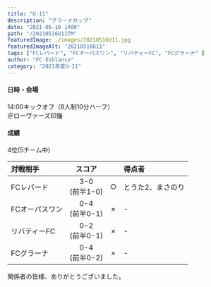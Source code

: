 ```yaml
---
title: "U-11"
description: "グラーナカップ"
date: "2021-05-16 1400"
path: "/20210516U11TM"
featuredImage: ./images/20210516U11.jpg
featuredImageAlt: "20210516U11"
tags: ["FCレパード", "FCオーパスワン", "リバティーFC", "FCグラーナ" ]
author: "FC Esblanco"
category: "2021年度U-11"
---
```



#### 日時・会場
14:00キックオフ（8人制10分ハーフ）  
＠ローヴァーズ印旛

#### 成績
4位(5チーム中)

| 対戦相手      | スコア         |   | 得点者  |
|:-------------|:-------------:|:-:|:--------|
| FCレパード    | 3-0<br/>(前半1-0)  |○  |とうた2、まさのり |
| FCオーパスワン | 0-4<br/>(前半0-1) |×  |-       |
| リバティーFC  | 0-2<br/>(前半0-1)  |×  |-   |
| FCグラーナ    | 0-4<br/>(前半0-2)  |×  |-       |

関係者の皆様、ありがとうございました。
